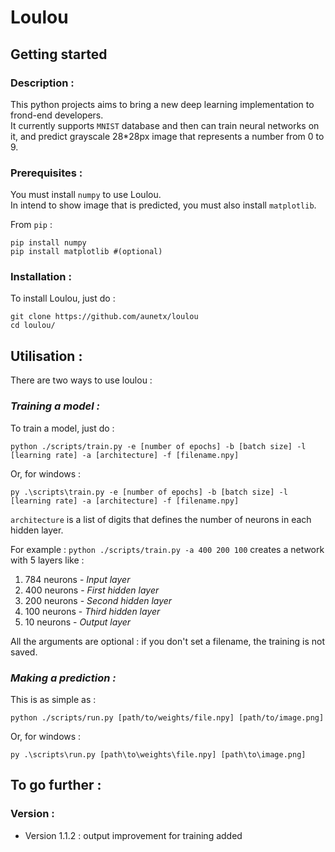 # Loulou

## Getting started
### Description :
This python projects aims to bring a new deep learning implementation to frond-end developers.\
It currently supports `MNIST` database and then can train neural networks on it, and predict grayscale 28*28px image that represents a number from 0 to 9.
### Prerequisites :
You must install `numpy` to use Loulou.\
In intend to show image that is predicted, you must also install `matplotlib`.

From `pip` :
```
pip install numpy
pip install matplotlib #(optional)
```
### Installation :
To install Loulou, just do :
```
git clone https://github.com/aunetx/loulou
cd loulou/
```

## Utilisation :
There are two ways to use loulou :
### *Training a model :*
To train a model, just do :
```
python ./scripts/train.py -e [number of epochs] -b [batch size] -l [learning rate] -a [architecture] -f [filename.npy]
```
Or, for windows :
```
py .\scripts\train.py -e [number of epochs] -b [batch size] -l [learning rate] -a [architecture] -f [filename.npy]
```
`architecture` is a list of digits that defines the number of neurons in each hidden layer.

For example : `python ./scripts/train.py -a 400 200 100` creates a network with 5 layers like :
1. 784 neurons - *Input layer*
2. 400 neurons - *First hidden layer*
3. 200 neurons - *Second hidden layer*
4. 100 neurons - *Third hidden layer*
5. 10 neurons - *Output layer*

All the arguments are optional : if you don't set a filename, the training is not saved.

### *Making a prediction :*
This is as simple as :
```
python ./scripts/run.py [path/to/weights/file.npy] [path/to/image.png]
```  
Or, for windows :
```
py .\scripts\run.py [path\to\weights\file.npy] [path\to\image.png]
```

## To go further :
### Version :
* Version 1.1.2 : output improvement for training added
